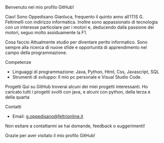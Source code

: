 Benvenuto nel mio profilo GitHub!

Ciao! Sono Oppedisano Gianluca, frequento il quinto anno all’ITIS G. Feltrinelli con indirizzo informatica.
Inoltre sono appassionato di tecnologia con un interesse particolare per i motori e, deducendo dalla passione dei motori, seguo molto assiduamente la F1.

Cosa faccio
Attualmente studio per diventare perito informatico. Sono sempre alla ricerca di nuove sfide e opportunità di apprendimento nel campo della programmazione.

Competenze
- Linguaggi di programmazione: Java, Python, Html, Css, Javascript, SQL
- Strumenti di sviluppo: Il mio pc personale e Visual Studio Code.

Progetti
Qui su GitHub troverai alcuni dei miei progetti interessanti. 
Ho caricato tutti i progetti svolti con java, e alcuni con python, della terza e della quarta

Contatti
- Email: g.oppedisano@feltrionline.it 

Non esitare a contattarmi se hai domande, feedback o suggerimenti!

Grazie per aver visitato il mio profilo GitHub!

